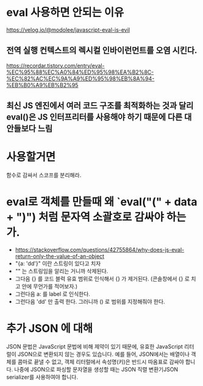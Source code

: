 # eval 사용하면 안되는 이유
https://velog.io/@modolee/javascript-eval-is-evil

## 전역 실행 컨텍스트의 렉시컬 인바이런먼트를 오염 시킨다. 
https://recordar.tistory.com/entry/eval-%EC%95%88%EC%A0%84%ED%95%98%EA%B2%8C-%EC%82%AC%EC%9A%A9%ED%95%98%EB%8A%94-%EB%B0%A9%EB%B2%95

## 최신 JS 엔진에서 여러 코드 구조를 최적화하는 것과 달리 eval()은 JS 인터프리터를 사용해야 하기 때문에 다른 대안들보다 느림

# 사용할거면
함수로 감싸서 스코프를 분리해라.

# eval로 객체를 만들때 왜 `eval("(" + data + ")") 처럼 문자역 소괄호로 감싸야 하는가. 
- https://stackoverflow.com/questions/42755864/why-does-js-eval-return-only-the-value-of-an-object
- "{a: 'dd'}" 이란 스트링이 있다고 치자
- "" 는 스트링임을 알리는 거니까 삭제된다. 
- 그다음 {} 를 코드 블럭 유효 범위로 인식해서 {} 가 제거된다. (콘솔창에서 {} 로 치고 안에 무언가를 적어보자.)
- 그런다음 a: 를 label 로 인식한다. 
- 그런다음 'dd' 만 출력 한다. 그러니까 () 로 범위를 지정해줘야 한다. 


# 추가 JSON 에 대해
JSON 문법은 JavaScript 문법에 비해 제약이 있기 때문에, 유효한 JavaScript 리터럴이 JSON으로 변환되지 않는 경우도 있습니다. 예를 들어, JSON에서는 배열이나 객체를 콤마로 끝낼 수 없고, 객체 리터럴에서 속성명(키)은 반드시  따옴표로 감싸야 합니다. 나중에 JSON으로 파싱할 문자열을 생성할 때는 JSON 직렬 변환기JSON serializer를 사용하여야 합니다.